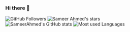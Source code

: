 ### Hi there 👋

<!--
**sameer-ahmed/sameer-ahmed** is a ✨ _special_ ✨ repository because its `README.md` (this file) appears on your GitHub profile.

Here are some ideas to get you started:

- 🔭 I’m currently working on ...
- 🌱 I’m currently learning ...
- 👯 I’m looking to collaborate on ...
- 🤔 I’m looking for help with ...
- 💬 Ask me about ...
- 📫 How to reach me: ...
- 😄 Pronouns: ...
- ⚡ Fun fact: ...
-->

<div align = "left">
<img src="https://img.shields.io/github/followers/sameer-ahmed?label=Followers&style=social" alt= "GitHub Followers">
<img src="https://img.shields.io/github/stars/sameer-ahmed?affiliations=OWNER%2CCOLLABORATOR&style=social" alt = "Sameer Ahmed's stars"></br>
<img src="https://github-readme-stats.vercel.app/api?username=sameer-ahmed&show_icons=true&theme=flag-india" alt = "SameerAhmed's GitHub stats">
<img src="https://github-readme-stats.vercel.app/api/top-langs/?username=sameer-ahmed&layout=compact&show_icons=true&theme=flag-india" alt = "Most used Languages">
</div>
